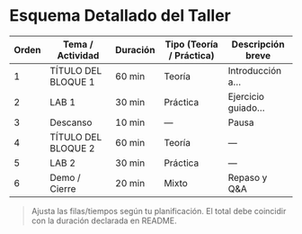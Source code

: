 # Esquema Detallado del Taller

| Orden | Tema / Actividad | Duración | Tipo (Teoría / Práctica) | Descripción breve |
|-------|------------------|----------|--------------------------|-------------------|
| 1 | TÍTULO DEL BLOQUE 1 | 60 min | Teoría | Introducción a… |
| 2 | LAB 1 | 30 min | Práctica | Ejercicio guiado… |
| 3 | Descanso | 10 min | — | Pausa |
| 4 | TÍTULO DEL BLOQUE 2 | 60 min | Teoría | — |
| 5 | LAB 2 | 30 min | Práctica | — |
| 6 | Demo / Cierre | 20 min | Mixto | Repaso y Q&A |

> Ajusta las filas/tiempos según tu planificación. El total debe coincidir con la duración declarada en README.
